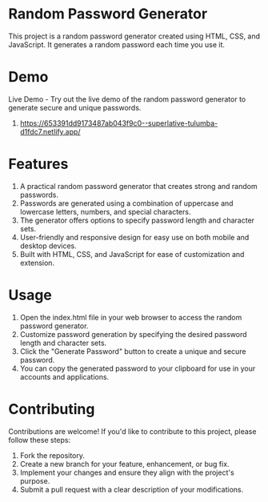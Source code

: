 # Random Password Generator

This project is a random password generator created using HTML, CSS, and JavaScript. It generates a random password each time you use it.

# Demo
Live Demo - Try out the live demo of the random password generator to generate secure and unique passwords.
1) https://653391dd9173487ab043f9c0--superlative-tulumba-d1fdc7.netlify.app/

# Features

1) A practical random password generator that creates strong and random passwords.
2) Passwords are generated using a combination of uppercase and lowercase letters, numbers, and special characters.
3) The generator offers options to specify password length and character sets.
4) User-friendly and responsive design for easy use on both mobile and desktop devices.
5) Built with HTML, CSS, and JavaScript for ease of customization and extension.

# Usage

1) Open the index.html file in your web browser to access the random password generator.
2) Customize password generation by specifying the desired password length and character sets.
3) Click the "Generate Password" button to create a unique and secure password.
4) You can copy the generated password to your clipboard for use in your accounts and applications.

# Contributing
Contributions are welcome! If you'd like to contribute to this project, please follow these steps:

1) Fork the repository.
2) Create a new branch for your feature, enhancement, or bug fix.
3) Implement your changes and ensure they align with the project's purpose.
4) Submit a pull request with a clear description of your modifications.
